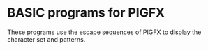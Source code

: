 # BASIC programs for PIGFX


These programs use the escape sequences of PIGFX to display the character set and patterns.
